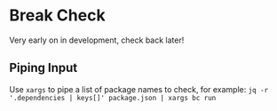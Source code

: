 # Break Check

Very early on in development, check back later!

## Piping Input
Use `xargs` to pipe a list of package names to check, for example: `jq -r '.dependencies | keys[]' package.json | xargs bc run`
